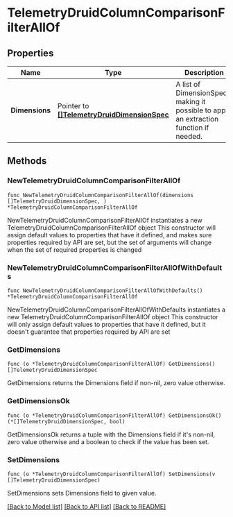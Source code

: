 # TelemetryDruidColumnComparisonFilterAllOf

## Properties

Name | Type | Description | Notes
------------ | ------------- | ------------- | -------------
**Dimensions** | Pointer to [**[]TelemetryDruidDimensionSpec**](TelemetryDruidDimensionSpec.md) | A list of DimensionSpecs, making it possible to apply an extraction function if needed. | 

## Methods

### NewTelemetryDruidColumnComparisonFilterAllOf

`func NewTelemetryDruidColumnComparisonFilterAllOf(dimensions []TelemetryDruidDimensionSpec, ) *TelemetryDruidColumnComparisonFilterAllOf`

NewTelemetryDruidColumnComparisonFilterAllOf instantiates a new TelemetryDruidColumnComparisonFilterAllOf object
This constructor will assign default values to properties that have it defined,
and makes sure properties required by API are set, but the set of arguments
will change when the set of required properties is changed

### NewTelemetryDruidColumnComparisonFilterAllOfWithDefaults

`func NewTelemetryDruidColumnComparisonFilterAllOfWithDefaults() *TelemetryDruidColumnComparisonFilterAllOf`

NewTelemetryDruidColumnComparisonFilterAllOfWithDefaults instantiates a new TelemetryDruidColumnComparisonFilterAllOf object
This constructor will only assign default values to properties that have it defined,
but it doesn't guarantee that properties required by API are set

### GetDimensions

`func (o *TelemetryDruidColumnComparisonFilterAllOf) GetDimensions() []TelemetryDruidDimensionSpec`

GetDimensions returns the Dimensions field if non-nil, zero value otherwise.

### GetDimensionsOk

`func (o *TelemetryDruidColumnComparisonFilterAllOf) GetDimensionsOk() (*[]TelemetryDruidDimensionSpec, bool)`

GetDimensionsOk returns a tuple with the Dimensions field if it's non-nil, zero value otherwise
and a boolean to check if the value has been set.

### SetDimensions

`func (o *TelemetryDruidColumnComparisonFilterAllOf) SetDimensions(v []TelemetryDruidDimensionSpec)`

SetDimensions sets Dimensions field to given value.



[[Back to Model list]](../README.md#documentation-for-models) [[Back to API list]](../README.md#documentation-for-api-endpoints) [[Back to README]](../README.md)


